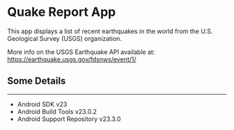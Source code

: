 Quake Report App
===================================

This app displays a list of recent earthquakes in the world
from the U.S. Geological Survey (USGS) organization.

More info on the USGS Earthquake API available at:
https://earthquake.usgs.gov/fdsnws/event/1/

## Some Details 
--------------
- Android SDK v23
- Android Build Tools v23.0.2
- Android Support Repository v23.3.0
